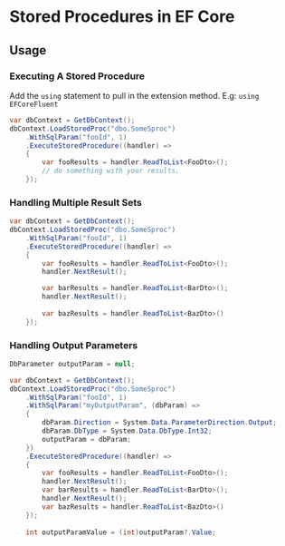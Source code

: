 ﻿# Stored Procedures in EF Core

## Usage

### Executing A Stored Procedure

Add the `using` statement to pull in the extension method. E.g: `using EFCoreFluent`

```csharp
var dbContext = GetDbContext();
dbContext.LoadStoredProc("dbo.SomeSproc")
    .WithSqlParam("fooId", 1)              
    .ExecuteStoredProcedure((handler) =>
    {                  
        var fooResults = handler.ReadToList<FooDto>();      
        // do something with your results.
    });
```

### Handling Multiple Result Sets

```csharp
var dbContext = GetDbContext();
dbContext.LoadStoredProc("dbo.SomeSproc")
    .WithSqlParam("fooId", 1)              
    .ExecuteStoredProcedure((handler) =>
    {                  
        var fooResults = handler.ReadToList<FooDto>();      
        handler.NextResult();

        var barResults = handler.ReadToList<BarDto>();
        handler.NextResult();
        
        var bazResults = handler.ReadToList<BazDto>()
    });
```

### Handling Output Parameters

```csharp
DbParameter outputParam = null;

var dbContext = GetDbContext();
dbContext.LoadStoredProc("dbo.SomeSproc")
    .WithSqlParam("fooId", 1)  
    .WithSqlParam("myOutputParam", (dbParam) =>
    {                 
        dbParam.Direction = System.Data.ParameterDirection.Output;
        dbParam.DbType = System.Data.DbType.Int32;          
        outputParam = dbParam;
    })
    .ExecuteStoredProcedure((handler) =>
    {                  
        var fooResults = handler.ReadToList<FooDto>();      
        handler.NextResult();
        var barResults = handler.ReadToList<BarDto>();
        handler.NextResult();
        var bazResults = handler.ReadToList<BazDto>()
    });
    
    int outputParamValue = (int)outputParam?.Value;
```
